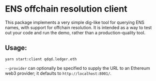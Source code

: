 # ENS offchain resolution client
This package implements a very simple dig-like tool for querying ENS names, with support for offchain resolution. It is intended as a way to test out your code and run the demo, rather than a production-quality tool.

## Usage:
```
yarn start:client qdqd.ledger.eth
```

`--provider` can optionally be specified to supply the URL to an Ethereum web3 provider; it defaults to `http://localhost:8001/`.
